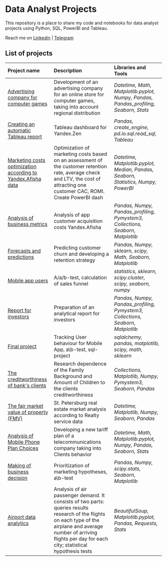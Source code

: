 # Data Analyst Projects

This repository is a place to share my code and notebooks for data analyst projects using Python, SQL, PowerBI and Tableau.

Reach me on [Linkedin](www.linkedin.com/in/valentina-tikhova) | [Telegram](https://t.me/Tikhova_Valentina)


## List of projects

| Project name         | Description               | Libraries and Tools          |
| :------------------------| :--------------------- |:----------------------------------|
| [Advertising company for computer games](market_of_games)| Development of an advertising company for an online store for computer games, taking into account regional distribution| *Datetime, Math, Matplotlib.pyplot, Numpy, Pandas, Pandas_profiling, Seaborn, Stats*|
|[Сreating an automatic Tableau report](automation)| Tableau dashboard for Yandex.Zen | *Pandas, create_engine, pd.io.sql.read_sql, Tableau* |
| [Marketing costs optimization according to Yandex.Afisha data](marketing_costs)| Optimization of marketing costs based on an assessment of the customer retention rate, average check and LTV, the cost of attracting one customer CAC, ROMI. Create PowerBI dash | *Datetime, Matplotlib.pyplot, Median, Pandas, Seaborn, Statistics, Numpy, PowerBI*|
|[Analysis of business metrics](analysis_of_bus_metrics)|Analysis of app customer acquisition costs Yandex.Afisha|*Pandas, Numpy, Pandas_profiling, Pymystem3, Collections, Seaborn, Matplotlib*|
|[Forecasts and predictions](forecasts_and_predictions)|Predicting customer churn and developing a retention strategy|*Pandas, Numpy, sklearn, scipy, Math, Seaborn, Matplotlib*|
|[Mobile app users](mobile_app_users)|A/a/b-test, calculation of sales funnel |*statistics, sklearn, scipy.cluster, scipy, seaborn, numpy*|
|[Report for investors](report_for_investors)|Preparation of an analytical report for investors|*Pandas, Numpy, Pandas_profiling, Pymystem3, Collections, Seaborn, Matplotlib*|
|[Final project](final_project)|Tracking User behaviour for Mobile App, a\b-test, sql-project|*sqlalchemy, pandas, matplotlib, scipy, math, sklearn*|
| [The creditworthiness of bank's clients](credit_score) | Research dependence of the Family Background and Amount of Children to the clients creditworthiness | *Collections, Matplotlib, Numpy, Pymystem3, Seaborn, Pandas*|
| [The fair market value of property (FMV)](market_price_of_object) | St. Petersburg real estate market analysis according to Realty service data | *Datetime, Matplotlib, Numpy, Seaborn, Pandas*|
| [Analysis of Mobile Phone Plan Choices](tariff_revenue)| Developing a new tariff plan of a telecommunications company taking into Clients behavior| *Datetime, Math, Matplotlib.pyplot, Numpy, Pandas, Seaborn, Stats*|
|[Making of business decision](making_of_bus_decision)|Prioritization of marketing hypotheses, a\b-test|*Pandas, Numpy, scipy.stats, Seaborn, Matplotlib*|
| [Airport data analytics](airports_analytics)| Analysis of air passenger demand. It consists of two parts: queries results research of the flights on each type of the airplane and average number of arriving flights per day for each city; statistical hypothesis tests| *BeautifulSoup, Matplotlib.pyplot, Pandas, Requests, Stats*|
